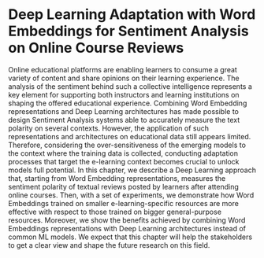 # Deep Learning Adaptation with Word Embeddings for Sentiment Analysis on Online Course Reviews

Online educational platforms are enabling learners to consume a great variety of content and share opinions on their learning experience. The analysis of the sentiment behind such a collective intelligence represents a key element for supporting both instructors and learning institutions on shaping the offered educational experience. Combining Word Embedding representations and Deep Learning architectures has made  possible to design Sentiment Analysis systems able to accurately measure the text polarity on several contexts. However, the application of such representations and architectures on educational data still appears limited. Therefore, considering the over-sensitiveness of the emerging models to the context where the training data is collected, conducting adaptation processes that target the e-learning context becomes crucial to unlock models full potential. In this chapter, we describe a Deep Learning approach that, starting from Word Embedding representations, measures the sentiment polarity of textual reviews posted by learners after attending online courses. Then, with a set of experiments, we demonstrate how Word Embeddings trained on smaller e-learning-specific resources are more effective with respect to those trained on bigger general-purpose resources. Moreover, we show the benefits achieved by combining Word Embeddings representations with Deep Learning architectures instead of common ML models. We expect that this chapter will help the stakeholders to get a clear view and shape the future research on this field. 
